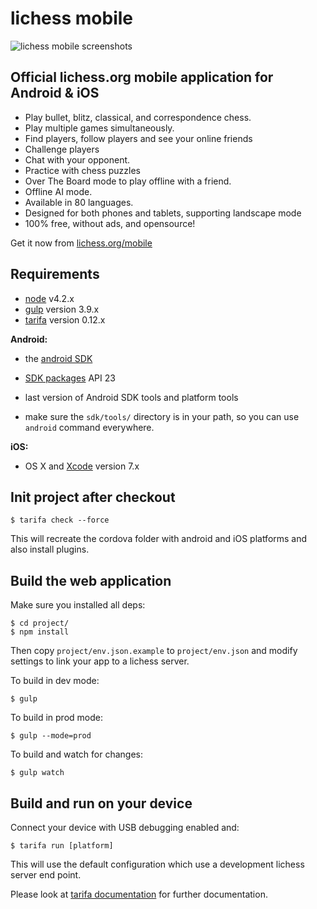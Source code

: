 lichess mobile
==============

![lichess mobile screenshots](screens/3-screens.png)

Official lichess.org mobile application for Android & iOS
---------------------------------------------------------

-   Play bullet, blitz, classical, and correspondence chess.
-   Play multiple games simultaneously.
-   Find players, follow players and see your online friends
-   Challenge players
-   Chat with your opponent.
-   Practice with chess puzzles
-   Over The Board mode to play offline with a friend.
-   Offline AI mode.
-   Available in 80 languages.
-   Designed for both phones and tablets, supporting landscape mode
-   100% free, without ads, and opensource!

Get it now from [lichess.org/mobile](http://lichess.org/mobile)

Requirements
------------

-   [node](http://nodejs.org) v4.2.x
-   [gulp](http://gulpjs.com/) version 3.9.x
-   [tarifa](http://tarifa.tools) version 0.12.x

**Android:**

-   the [android SDK](http://developer.android.com/sdk/index.html)

-   [SDK packages](http://developer.android.com/sdk/installing/adding-packages.html)
API 23

-   last version of Android SDK tools and platform tools

-   make sure the `sdk/tools/` directory is in your path,
so you can use `android`
  command everywhere.

**iOS:**

-   OS X and [Xcode](https://developer.apple.com/xcode/download/) version 7.x

Init project after checkout
---------------------------

    $ tarifa check --force

This will recreate the cordova folder with android and iOS platforms and also
install plugins.

Build the web application
-------------------------

Make sure you installed all deps:

    $ cd project/
    $ npm install

Then copy `project/env.json.example` to `project/env.json` and modify settings
to link your app to a lichess server.

To build in dev mode:

    $ gulp

To build in prod mode:

    $ gulp --mode=prod

To build and watch for changes:

    $ gulp watch

Build and run on your device
----------------------------

Connect your device with USB debugging enabled and:

    $ tarifa run [platform]

This will use the default configuration which use a development lichess server
end point.

Please look at [tarifa documentation](http://42loops.gitbooks.io/tarifa/content/)
for further documentation.
